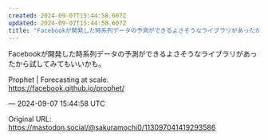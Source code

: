 ```yaml
---
created: 2024-09-07T15:44:58.607Z
updated: 2024-09-07T15:44:58.607Z
title: "Facebookが開発した時系列データの予測ができるよさそうなライブラリがあったから試してみてもいいかも。Prophet | Forecasting at sc[...]"
---
```


<p>Facebookが開発した時系列データの予測ができるよさそうなライブラリがあったから試してみてもいいかも。</p><p>Prophet | Forecasting at scale.<br /><a href="https://facebook.github.io/prophet/" target="_blank" rel="nofollow noopener noreferrer" translate="no"><span class="invisible">https://</span><span class="">facebook.github.io/prophet/</span><span class="invisible"></span></a></p>

&mdash; 2024-09-07 15:44:58 UTC

Original URL: https://mastodon.social/@sakuramochi0/113097041419293586
